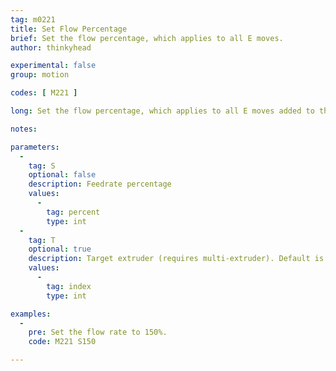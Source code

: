 ```yaml
---
tag: m0221
title: Set Flow Percentage
brief: Set the flow percentage, which applies to all E moves.
author: thinkyhead

experimental: false
group: motion

codes: [ M221 ]

long: Set the flow percentage, which applies to all E moves added to the planner.

notes:

parameters:
  -
    tag: S
    optional: false
    description: Feedrate percentage
    values:
      -
        tag: percent
        type: int
  -
    tag: T
    optional: true
    description: Target extruder (requires multi-extruder). Default is the active extruder.
    values:
      -
        tag: index
        type: int

examples:
  -
    pre: Set the flow rate to 150%.
    code: M221 S150

---
```


